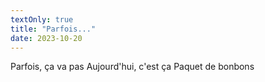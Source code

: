 ```yaml
---
textOnly: true
title: "Parfois..."
date: 2023-10-20
---
```

Parfois, ça va pas
Aujourd'hui, c'est ça 
Paquet de bonbons
